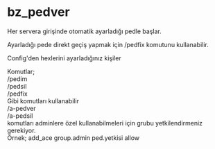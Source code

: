 # bz_pedver

Her servera girişinde otomatik ayarladığı pedle başlar.

Ayarladığı pede direkt geçiş yapmak için /pedfix komutunu kullanabilir.

Config'den hexlerini ayarladığınız kişiler

Komutlar;
<br>
<hr2>
/pedim
<br>
/pedsil
<br>
/pedfix
</hr2>
<br>
Gibi komutları kullanabilir
<br>
/a-pedver
<br>
/a-pedsil
<br>
komutları adminlere özel kullanabilmeleri için grubu yetkilendirmeniz gerekiyor.
<br>
Örnek;
add_ace group.admin ped.yetkisi allow

